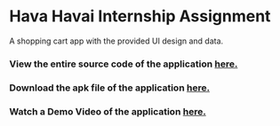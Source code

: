 # Hava Havai Internship Assignment

A shopping cart app with the provided UI design and data.

### View the entire source code of the application [here.](shopping_cart/lib)

### Download the apk file of the application [here.](apk_files)

### Watch a Demo Video of the application [here.](demo_videos)